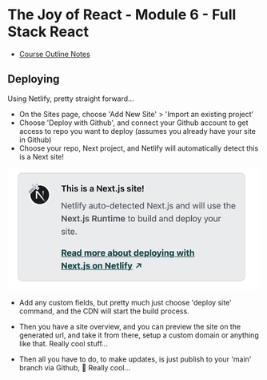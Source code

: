 # The Joy of React - Module 6 - Full Stack React

- [Course Outline Notes](../course-notes.md)

## Deploying

Using Netlify, pretty straight forward...

- On the Sites page, choose 'Add New Site' > 'Import an existing project'
- Choose 'Deploy with Github', and connect your Github account to get access to repo you want to deploy (assumes you already have your site in Github)
- Choose your repo, Next project, and Netlify will automatically detect this is a Next site!

![Alt text](images/image-5.png)

- Add any custom fields, but pretty much just choose 'deploy site' command, and the CDN will start the build process.
- Then you have a site overview, and you can preview the site on the generated url, and take it from there, setup a custom domain or anything like that. Really cool stuff...

- Then all you have to do, to make updates, is just publish to your 'main' branch via Github, 🚀 Really cool...

